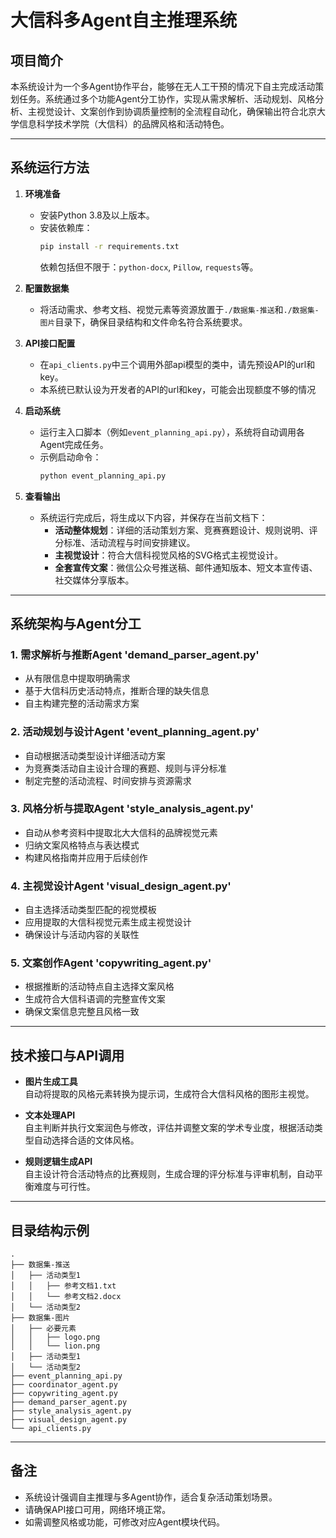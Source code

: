 # 大信科多Agent自主推理系统

## 项目简介

本系统设计为一个多Agent协作平台，能够在无人工干预的情况下自主完成活动策划任务。系统通过多个功能Agent分工协作，实现从需求解析、活动规划、风格分析、主视觉设计、文案创作到协调质量控制的全流程自动化，确保输出符合北京大学信息科学技术学院（大信科）的品牌风格和活动特色。

---

## 系统运行方法

1. **环境准备**  
   - 安装Python 3.8及以上版本。  
   - 安装依赖库：  
     ```bash
     pip install -r requirements.txt
     ```  
     依赖包括但不限于：`python-docx`, `Pillow`, `requests`等。

2. **配置数据集**  
   - 将活动需求、参考文档、视觉元素等资源放置于`./数据集-推送`和`./数据集-图片`目录下，确保目录结构和文件命名符合系统要求。

3. **API接口配置**
    - 在`api_clients.py`中三个调用外部api模型的类中，请先预设API的url和key。
    - 本系统已默认设为开发者的API的url和key，可能会出现额度不够的情况

4. **启动系统**  
   - 运行主入口脚本（例如`event_planning_api.py`），系统将自动调用各Agent完成任务。  
   - 示例启动命令：  
     ```bash
     python event_planning_api.py
     ```

5. **查看输出**  
   - 系统运行完成后，将生成以下内容，并保存在当前文档下：  
     - **活动整体规划**：详细的活动策划方案、竞赛赛题设计、规则说明、评分标准、活动流程与时间安排建议。  
     - **主视觉设计**：符合大信科视觉风格的SVG格式主视觉设计。  
     - **全套宣传文案**：微信公众号推送稿、邮件通知版本、短文本宣传语、社交媒体分享版本。

---

## 系统架构与Agent分工

### 1. 需求解析与推断Agent 'demand_parser_agent.py'

- 从有限信息中提取明确需求
- 基于大信科历史活动特点，推断合理的缺失信息
- 自主构建完整的活动需求方案

### 2. 活动规划与设计Agent 'event_planning_agent.py'

- 自动根据活动类型设计详细活动方案
- 为竞赛类活动自主设计合理的赛题、规则与评分标准
- 制定完整的活动流程、时间安排与资源需求

### 3. 风格分析与提取Agent 'style_analysis_agent.py'

- 自动从参考资料中提取北大大信科的品牌视觉元素
- 归纳文案风格特点与表达模式
- 构建风格指南并应用于后续创作

### 4. 主视觉设计Agent 'visual_design_agent.py'

- 自主选择活动类型匹配的视觉模板
- 应用提取的大信科视觉元素生成主视觉设计
- 确保设计与活动内容的关联性

### 5. 文案创作Agent 'copywriting_agent.py'

- 根据推断的活动特点自主选择文案风格
- 生成符合大信科语调的完整宣传文案
- 确保文案信息完整且风格一致

---

## 技术接口与API调用

- **图片生成工具**  
  自动将提取的风格元素转换为提示词，生成符合大信科风格的图形主视觉。

- **文本处理API**  
  自主判断并执行文案润色与修改，评估并调整文案的学术专业度，根据活动类型自动选择合适的文体风格。

- **规则逻辑生成API**  
  自主设计符合活动特点的比赛规则，生成合理的评分标准与评审机制，自动平衡难度与可行性。

---

## 目录结构示例

```
.
├── 数据集-推送
│   ├── 活动类型1
│   │   ├── 参考文档1.txt
│   │   └── 参考文档2.docx
│   └── 活动类型2
├── 数据集-图片
│   ├── 必要元素
│   │   ├── logo.png
│   │   └── lion.png
│   ├── 活动类型1
│   └── 活动类型2
├── event_planning_api.py
├── coordinator_agent.py
├── copywriting_agent.py
├── demand_parser_agent.py
├── style_analysis_agent.py
├── visual_design_agent.py
└── api_clients.py
```

---

## 备注

- 系统设计强调自主推理与多Agent协作，适合复杂活动策划场景。  
- 请确保API接口可用，网络环境正常。  
- 如需调整风格或功能，可修改对应Agent模块代码。
